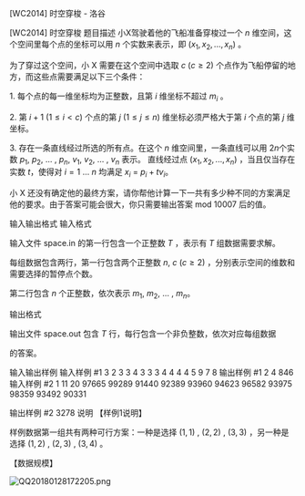 



[WC2014] 时空穿梭 - 洛谷














[WC2014] 时空穿梭
题目描述
小X驾驶着他的飞船准备穿梭过一个 $n$ 维空间，这个空间里每个点的坐标可以用 $n$ 个实数来表示，即 $(x_1, x_2, ... , x_n)$ 。

为了穿过这个空间，小 X 需要在这个空间中选取 $c$ $(c \geq 2)$ 个点作为飞船停留的地方，而这些点需要满足以下三个条件：

$1$. 每个点的每一维坐标均为正整数，且第 $i$ 维坐标不超过 $m_i$ 。

$2$. 第 $i + 1$ $(1 \leq i < c)$ 个点的第 $j$ $(1 \leq j \leq n)$ 维坐标必须严格大于第 $i$ 个点的第 $j$ 维坐标。

$3$. 存在一条直线经过所选的所有点。在这个 $n$ 维空间里，一条直线可以用 $2n$个实数 $p_1$, $p_2$, … , $p_n$, $v_1$, $v_2$, … , $v_n$ 表示。 直线经过点 $(x_1, x_2, ... , x_n)$ ，当且仅当存在实数 $t$，使得对 $i = 1$ … $n$ 均满足 $x_i$ = $p_i + tv_i$。

小 X 还没有确定他的最终方案，请你帮他计算一下一共有多少种不同的方案满足他的要求。由于答案可能会很大，你只需要输出答案 mod $10 007$ 后的值。

输入输出格式
输入格式

输入文件 space.in 的第一行包含一个正整数 $T$ ，表示有 $T$ 组数据需要求解。

每组数据包含两行，第一行包含两个正整数 $n$, $c$ $(c \geq 2)$ ，分别表示空间的维数和需要选择的暂停点个数。

第二行包含 $n$ 个正整数，依次表示 $m_1$, $m_2$, … , $m_n$。

输出格式

输出文件 space.out 包含 $T$ 行，每行包含一个非负整数，依次对应每组数据

的答案。

输入输出样例
输入样例 #1
3
2 3
3 4
3 3
3 4 4
4 4
5 9 7 8
输出样例 #1
2
4
846
输入样例 #2
1
11 20
97665 99289 91440 92389 93960 94623 96582 93975 98359 93492 90331

输出样例 #2
3278
说明
【样例$1$说明】

样例数据第一组共有两种可行方案：一种是选择 $(1,1)$ , $(2,2)$ , $(3,3)$ ，另一种是选择 $(1,2)$ , $(2,3)$ , $(3,4)$ 。

【数据规模】

![QQ20180128172205.png](https://www.z4a.net/images/2018/01/28/QQ20180128172205.png)







